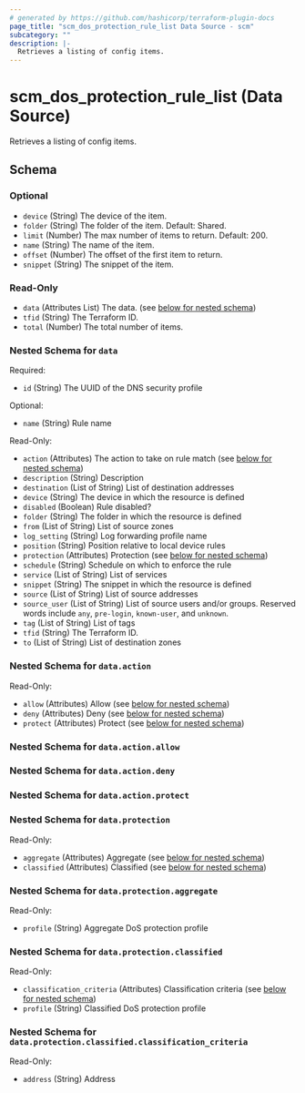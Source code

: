 ```yaml
---
# generated by https://github.com/hashicorp/terraform-plugin-docs
page_title: "scm_dos_protection_rule_list Data Source - scm"
subcategory: ""
description: |-
  Retrieves a listing of config items.
---
```


# scm_dos_protection_rule_list (Data Source)

Retrieves a listing of config items.



<!-- schema generated by tfplugindocs -->
## Schema

### Optional

- `device` (String) The device of the item.
- `folder` (String) The folder of the item. Default: Shared.
- `limit` (Number) The max number of items to return. Default: 200.
- `name` (String) The name of the item.
- `offset` (Number) The offset of the first item to return.
- `snippet` (String) The snippet of the item.

### Read-Only

- `data` (Attributes List) The data. (see [below for nested schema](#nestedatt--data))
- `tfid` (String) The Terraform ID.
- `total` (Number) The total number of items.

<a id="nestedatt--data"></a>
### Nested Schema for `data`

Required:

- `id` (String) The UUID of the DNS security profile

Optional:

- `name` (String) Rule name

Read-Only:

- `action` (Attributes) The action to take on rule match (see [below for nested schema](#nestedatt--data--action))
- `description` (String) Description
- `destination` (List of String) List of destination addresses
- `device` (String) The device in which the resource is defined
- `disabled` (Boolean) Rule disabled?
- `folder` (String) The folder in which the resource is defined
- `from` (List of String) List of source zones
- `log_setting` (String) Log forwarding profile name
- `position` (String) Position relative to local device rules
- `protection` (Attributes) Protection (see [below for nested schema](#nestedatt--data--protection))
- `schedule` (String) Schedule on which to enforce the rule
- `service` (List of String) List of services
- `snippet` (String) The snippet in which the resource is defined
- `source` (List of String) List of source addresses
- `source_user` (List of String) List of source users and/or groups.  Reserved words include `any`, `pre-login`, `known-user`, and `unknown`.
- `tag` (List of String) List of tags
- `tfid` (String) The Terraform ID.
- `to` (List of String) List of destination zones

<a id="nestedatt--data--action"></a>
### Nested Schema for `data.action`

Read-Only:

- `allow` (Attributes) Allow (see [below for nested schema](#nestedatt--data--action--allow))
- `deny` (Attributes) Deny (see [below for nested schema](#nestedatt--data--action--deny))
- `protect` (Attributes) Protect (see [below for nested schema](#nestedatt--data--action--protect))

<a id="nestedatt--data--action--allow"></a>
### Nested Schema for `data.action.allow`


<a id="nestedatt--data--action--deny"></a>
### Nested Schema for `data.action.deny`


<a id="nestedatt--data--action--protect"></a>
### Nested Schema for `data.action.protect`



<a id="nestedatt--data--protection"></a>
### Nested Schema for `data.protection`

Read-Only:

- `aggregate` (Attributes) Aggregate (see [below for nested schema](#nestedatt--data--protection--aggregate))
- `classified` (Attributes) Classified (see [below for nested schema](#nestedatt--data--protection--classified))

<a id="nestedatt--data--protection--aggregate"></a>
### Nested Schema for `data.protection.aggregate`

Read-Only:

- `profile` (String) Aggregate DoS protection profile


<a id="nestedatt--data--protection--classified"></a>
### Nested Schema for `data.protection.classified`

Read-Only:

- `classification_criteria` (Attributes) Classification criteria (see [below for nested schema](#nestedatt--data--protection--classified--classification_criteria))
- `profile` (String) Classified DoS protection profile

<a id="nestedatt--data--protection--classified--classification_criteria"></a>
### Nested Schema for `data.protection.classified.classification_criteria`

Read-Only:

- `address` (String) Address
